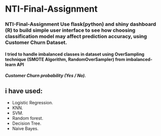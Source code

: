 # NTI-Final-Assignment

### NTI-Final-Assignment Use flask(python)  and shiny dashboard (R) to build simple user interface to see how choosing classification model may affect prediction accuracy, using Customer Churn Dataset.

#### I tried to handle imbalanced classes in dataset using OverSampling technique (SMOTE Algorithm, RandomOverSampler) from imbalanced-learn API

##### Customer Churn probability (Yes / No).

## i have used: 
- Logistic Regression.
- KNN. 
- SVM.  
- Random forest. 
- Decision Tree. 
- Naive Bayes.
